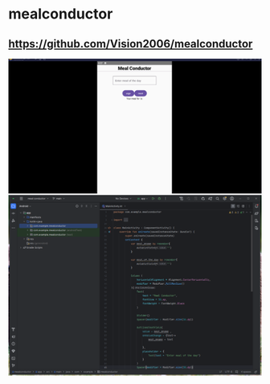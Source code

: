 # mealconductor
##  https://github.com/Vision2006/mealconductor
![image alt](https://github.com/Vision2006/mealconductor/blob/43a9b2e10a2fe329af43c4033a25f7657c5b5fc1/meal%20conductorrr.PNG)
![image alt](https://github.com/Vision2006/mealconductor/blob/e8378c6b2d93a4d7f5af5f46cfeacfd2141ed973/meal%20conducter.PNG)
